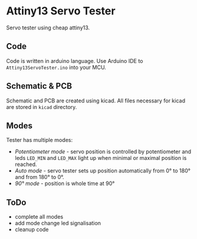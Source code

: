 Attiny13 Servo Tester
==========

Servo tester using cheap attiny13.

## Code

Code is written in arduino language. Use Arduino IDE to `Attiny13ServoTester.ino` into your MCU.

## Schematic & PCB

Schematic and PCB are created using kicad. All files necessary for kicad are stored in `kicad` directory.

## Modes

Tester has multiple modes:

 - *Potentiometer mode* - servo position is controlled by potentiometer and leds `LED_MIN` and `LED_MAX` light up when minimal or maximal position is reached.
 - *Auto mode* - servo tester sets up position automatically from 0° to 180° and from 180° to 0°.
 - *90° mode* - position is whole time at 90°

## ToDo

 - complete all modes
 - add mode change led signalisation
 - cleanup code
